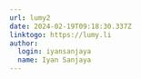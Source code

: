 ```yaml
---
url: lumy2
date: 2024-02-19T09:18:30.337Z
linktogo: https://lumy.li
author:
  login: iyansanjaya
  name: Iyan Sanjaya
---
```

